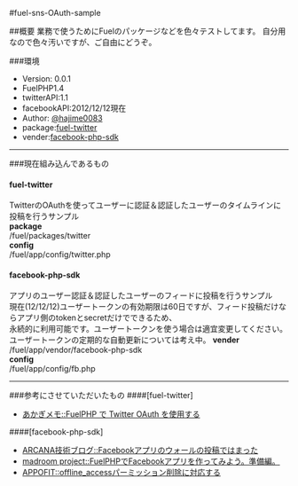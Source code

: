 #fuel-sns-OAuth-sample

##概要
業務で使うためにFuelのパッケージなどを色々テストしてます。
自分用なので色々汚いですが、ご自由にどうぞ。

###環境
* Version: 0.0.1
* FuelPHP1.4
* twitterAPI:1.1
* facebookAPI:2012/12/12現在
* Author: [@hajime0083](http://twitter.com/hajime0083 "hajime0083")
* package:[fuel-twitter](https://github.com/hajime0083/fuel-twitter "fuel-twitter")
* vender:[facebook-php-sdk](https://github.com/facebook/facebook-php-sdk "facebook-php-sdk")

---------------------------------------

###現在組み込んであるもの
#### fuel-twitter
TwitterのOAuthを使ってユーザーに認証＆認証したユーザーのタイムラインに投稿を行うサンプル  
**package**  
/fuel/packages/twitter  
**config**  
/fuel/app/config/twitter.php  

#### facebook-php-sdk
アプリのユーザー認証＆認証したユーザーのフィードに投稿を行うサンプル  
現在(12/12/12)ユーザートークンの有効期限は60日ですが、フィード投稿だけならアプリ側のtokenとsecretだけでできるため、  
永続的に利用可能です。ユーザートークンを使う場合は適宜変更してください。  
ユーザートークンの定期的な自動更新については考え中。
**vender**  
/fuel/app/vendor/facebook-php-sdk  
**config**  
/fuel/app/config/fb.php  

---------------------------------------

###参考にさせていただいたもの
####[fuel-twitter]
* [あかぎメモ::FuelPHP で Twitter OAuth を使用する](http://blog.akagi.jp/archives/2677.html "あかぎメモ::FuelPHP で Twitter OAuth を使用する")

####[facebook-php-sdk]
* [ARCANA技術ブログ::Facebookアプリのウォールの投稿ではまった](http://www.s-arcana.co.jp/tech/2011/10/facebook-4.html "ARCANA技術ブログ::Facebookアプリのウォールの投稿ではまった")
* [madroom project::FuelPHPでFacebookアプリを作ってみよう。準備編。](http://madroom-project.blogspot.jp/2011/12/fuelphpfacebook.html "madroom project::FuelPHPでFacebookアプリを作ってみよう。準備編。")
* [APPOFIT::offline_accessパーミッション削除に対応する](http://appofit.com/facebook/remove_offline_access/ "APPOFIT::offline_accessパーミッション削除に対応する")
